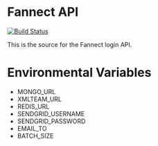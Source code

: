 # Fannect API
[![Build Status](https://secure.travis-ci.org/Fannect/fannect-mobileweb.png?branch=master)](https://travis-ci.org/Fannect/fannect-mobileweb)

This is the source for the Fannect login API.

# Environmental Variables
* MONGO_URL
* XMLTEAM_URL
* REDIS_URL
* SENDGRID_USERNAME
* SENDGRID_PASSWORD
* EMAIL_TO
* BATCH_SIZE